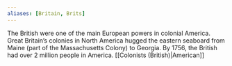 ```yaml
---
aliases: [Britain, Brits]
---
```


The British were one of the main European powers in colonial America.
Great Britain’s colonies in North America hugged the eastern seaboard from Maine (part of the Massachusetts Colony) to Georgia.
By 1756, the British had over 2 million people in America.
[[Colonists (British)|American]] 
